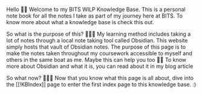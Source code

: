 Hello 👋🏽
Welcome to my BITS WILP Knowledge Base. This is a personal note book for all the notes I take as part of my journey here at BITS. To know more about what a knowledge base is check this out.

So what is the purpose of this? 🤷🏽‍♂️
My learning method includes taking a lot of notes through a local note taking tool called Obsidian. This website simply hosts that vault of Obsidian notes. The purpose of this page is to make the notes taken throughout my coursework accessible to myself and others in the same boat as me. Maybe this can help you too 🤘🏽 To know more about Obsidian and what it is, you can read about it in my blog article

So what now? 💁🏽‍♂️
Now that you know what this page is all about, dive into the [[!KBIndex]] page to enter the first index page to this knowledge base. :)